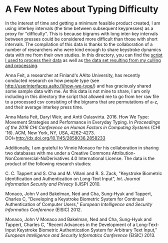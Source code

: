 # A Few Notes about Typing Difficulty

In the interest of time and getting a minimum feasible product created, I am using interkey intervals (the time between subsequent keypresses) as a proxy for "difficulty".  This is because bigrams with long inter-key intervals between presses could be considered more difficult than those with short intervals.  The compilation of this data is thanks to the collaboration of a number of researchers who were kind enough to share keystroke dynamics data with me from their own studies.  In this directory, you can find the [script I used to process their data](Compiling%20Keystroke%20Data.ipynb) as well as [the data set resulting from my culling and processing](bigram_info.csv). 

Anna Feit, a researcher at Finland's AAlto University, has recently conducted research on how people type (see http://userinterfaces.aalto.fi/how-we-type/) and has graciously shared some sample data with me.  As this data is not mine to share, I am only including in this directory the script that allowed me to go from her raw file to a processed csv consisting of the bigrams that are permutations of a-z, and their average interkey press time.

Anna Maria Feit, Daryl Weir, and Antti Oulasvirta. 2016. How We Type: Movement Strategies and Performance in Everyday Typing. In _Proceedings of the 2016 CHI Conference on Human Factors in Computing Systems_ (CHI '16). ACM, New York, NY, USA, 4262-4273. DOI=<http://dx.doi.org/10.1145/2858036.2858233>

Additionally, I am grateful to Vinnie Monaco for his collaboration in sharing two databases with me under a Creative Commons Attribution-NonCommercial-NoDerivatives 4.0 International License.  The data is the product of the following research studies:

C. C. Tappert and S. Cha and M. Villani and R. S. Zack, "Keystroke Biometric Identification and Authentication on Long-Text Input", _Int. Journal Information Security and Privacy_ (IJISP) 2010.

Monaco, John V and Bakelman, Ned and Cha, Sung-Hyuk and Tappert, Charles C, "Developing a Keystroke Biometric System for Continual Authentication of Computer Users," _European Intelligence and Security Informatics Conference_ (EISIC) 2012.

Monaco, John V Monaco and Bakelman, Ned and Cha, Sung-Hyuk and Tappert, Charles C, "Recent Advances in the Development of a Long-Text-Input Keystroke Biometric Authentication System for Arbitrary Text Input," _European Intelligence and Security Informatics Conference_ (EISIC) 2013.
